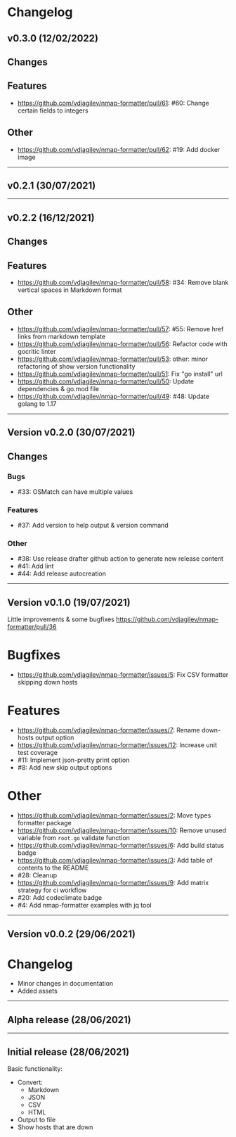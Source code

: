 # Changelog

## v0.3.0 (12/02/2022)
## Changes

## Features

- https://github.com/vdjagilev/nmap-formatter/pull/61: #60: Change certain fields to integers

## Other

- https://github.com/vdjagilev/nmap-formatter/pull/62: #19: Add docker image

---

## v0.2.1 (30/07/2021)

---

## v0.2.2 (16/12/2021)
## Changes

## Features

- https://github.com/vdjagilev/nmap-formatter/pull/58: #34: Remove blank vertical spaces in Markdown format

## Other

- https://github.com/vdjagilev/nmap-formatter/pull/57: #55: Remove href links from markdown template
- https://github.com/vdjagilev/nmap-formatter/pull/56: Refactor code with gocritic linter
- https://github.com/vdjagilev/nmap-formatter/pull/53: other: minor refactoring of show version functionality
- https://github.com/vdjagilev/nmap-formatter/pull/51: Fix "go install" url
- https://github.com/vdjagilev/nmap-formatter/pull/50: Update dependencies \& go.mod file
- https://github.com/vdjagilev/nmap-formatter/pull/49: #48: Update golang to 1.17

---

## Version v0.2.0 (30/07/2021)
## Changes

### Bugs

- #33: OSMatch can have multiple values

### Features

- #37: Add version to help output & version command

### Other

- #38: Use release drafter github action to generate new release content
- #41: Add lint
- #44: Add release autocreation
---

## Version v0.1.0 (19/07/2021)
Little improvements & some bugfixes https://github.com/vdjagilev/nmap-formatter/pull/36

# Bugfixes

* https://github.com/vdjagilev/nmap-formatter/issues/5: Fix CSV formatter skipping down hosts

# Features

* https://github.com/vdjagilev/nmap-formatter/issues/7: Rename down-hosts output option
* https://github.com/vdjagilev/nmap-formatter/issues/12: Increase unit test coverage
* #11: Implement json-pretty print option
* #8: Add new skip output options

# Other

* https://github.com/vdjagilev/nmap-formatter/issues/2: Move types formatter package
* https://github.com/vdjagilev/nmap-formatter/issues/10: Remove unused variable from `root.go` validate function
* https://github.com/vdjagilev/nmap-formatter/issues/6: Add build status badge
* https://github.com/vdjagilev/nmap-formatter/issues/3: Add table of contents to the README
* #28: Cleanup
* https://github.com/vdjagilev/nmap-formatter/issues/9: Add matrix strategy for ci workflow
* #20: Add codeclimate badge
* #4: Add nmap-formatter examples with jq tool



---

## Version v0.0.2 (29/06/2021)
# Changelog

* Minor changes in documentation
* Added assets
---

## Alpha release (28/06/2021)

---

## Initial release (28/06/2021)
Basic functionality:

* Convert:
  * Markdown
  * JSON
  * CSV
  * HTML
* Output to file
* Show hosts that are down
